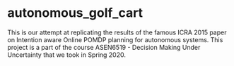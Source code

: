 # autonomous_golf_cart
This is our attempt at replicating the results of the famous ICRA 2015 paper on Intention aware Online POMDP planning for autonomous systems.  This project is a part of the course ASEN6519 - Decision Making Under Uncertainty that we took in Spring 2020. 
